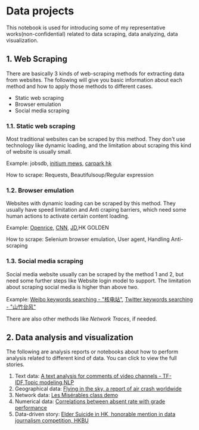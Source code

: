 # Data projects

This notebook is used for introducing some of my representative works(non-confidential) related to data scraping, data analyzing, data visualization.

## 1. Web Scraping

There are basically 3 kinds of web-scraping methods for extracting data from websites. The following will give you basic information about each method and how to apply those methods to different cases.

* Static web scraping
* Browser emulation
* Social media scraping

### 1.1. Static web scraping

Most traditional websites can be scraped by this method. They don't use technology like dynamic loading, and the limitation about scraping this kind of website is usually small.

Example: jobsdb, [initium mews](https://github.com/hupili/python-for-data-and-media-communication-gitbook/blob/master/notes-week-07.md#bonus-scrape-all-articles-features-of-all-pages), [carpark hk](https://github.com/XIAO-Chao/hkbu-big-data-media/tree/master/homework2)

How to scrape: Requests, Beautifulsoup/Regular expression

### 1.2. Browser emulation

Websites with dynamic loading can be scraped by this method. They usually have speed limitation and Anti craping barriers, which need some human actions to activate certain content loading.

Example: [Openrice](https://mp.weixin.qq.com/s/aFfa7WlyT0vwXBlDYvacCg), [CNN](https://github.com/hupili/python-for-data-and-media-communication-gitbook/blob/master/notes-week-08.md#advanced-version-all-pages), [JD](https://nbviewer.jupyter.org/github/iiiJenny/python-data-assignments/blob/master/assignment1/JD_scraper_final.ipynb),HK GOLDEN

How to scrape: Selenium browser emulation, User agent, Handling Anti-scraping

### 1.3. Social media scraping

Social media website usually can be scraped by the method 1 and 2, but need some further steps like Website login model to support. The limitation about scraping social media is higher than above two.

Example: [Weibo keywords searching - "核电站"](https://github.com/ChicoXYC/exercise/blob/master/weibo_scraper/%E6%A0%B8%E7%94%B5%E7%AB%990311-0312.csv), [Twitter keywords searching - "山竹台风"](https://nbviewer.jupyter.org/github/ChicoXYC/exercise/blob/master/twitter-selenium/twitter-try2.ipynb)

There are also other methods like *Network Traces*, if needed.

## 2. Data analysis and visualization

The following are analysis reports or notebooks about how to perform analysis related to different kind of data. You can click to view the full stories.

1. Text data: [A text analysis for comments of video channels - TF-IDF,Topic modeling,NLP](https://nbviewer.jupyter.org/github/ChicoXYC/exercise/blob/master/text-mining-test/text-mining-final.ipynb)
2. Geographical data: [Flying in the sky, a report of air crash worldwide](https://dnnsociety.org/2018/04/30/flying-in-the-sky-a-report-of-air-crash-worldwide/)
3. Network data: [Les Misérables class demo](https://github.com/hupili/python-for-data-and-media-communication-gitbook/blob/master/notes-week-14.md#common-network-analysis-routine-via-les-mis%C3%A9rables-dataset)
4. Numerical data: [Correlations between absent rate with grade performance](https://github.com/hupili/python-for-data-and-media-communication-gitbook/blob/master/notes-week-10.md#correlation)
5. Data-driven story: [Elder Suicide in HK, honorable mention in data journalism competition, HKBU](https://chicoxyc.github.io/Elder-Suicide-in-Hong-Kong/)
